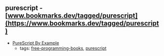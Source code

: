 purescript - [www.bookmarks.dev/tagged/purescript](https://www.bookmarks.dev/tagged/purescript)
---
* [PureScript By Example](https://leanpub.com/purescript/read)
    * tags: [free-programming-books](../tagged/free-programming-books.md), [purescript](../tagged/purescript.md)
